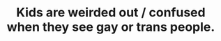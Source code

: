 ---
layout: myth
type: Myth
title: Kids are weirded out / confused when they see gay or trans people.
short: It’s almost always the parents that are. Children are typically nonchalant upon learning / seeing that someone is gay or trans—unless they’ve been told before that there’s something wrong with&nbsp;it.
tags: kids
---